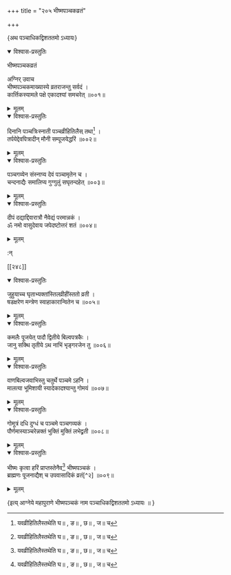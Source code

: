 +++
title = "२०५ भीष्मपञ्चकव्रतं"

+++

\{अथ पञ्चाधिकद्विशततमो ऽध्यायः\}


<details open><summary>विश्वास-प्रस्तुतिः</summary>

भीष्मपञ्चकव्रतं  
    
अग्निर् उवाच  
भीष्मपञ्चकमाख्यास्ये व्रतराजन्तु सर्वदं ।  
कार्त्तिकस्यामले पक्षे एकादश्यां समचरेत् ॥००१॥
</details>

<details><summary>मूलम्</summary>

भीष्मपञ्चकव्रतं  
    
अग्निर् उवाच  
भीष्मपञ्चकमाख्यास्ये व्रतराजन्तु सर्वदं ।  
कार्त्तिकस्यामले पक्षे एकादश्यां समचरेत् ॥००१॥
</details>  

<details open><summary>विश्वास-प्रस्तुतिः</summary>

दिनानि पञ्चत्रिःस्नाती पञ्चव्रीहितिलैस् तथा[^१] ।  
तर्पयेद्देवपित्रादीन् मौनी सम्पूजयेद्धरिं ॥००२॥
</details>

<details><summary>मूलम्</summary>

दिनानि पञ्चत्रिःस्नाती पञ्चव्रीहितिलैस् तथा[^१] ।  
तर्पयेद्देवपित्रादीन् मौनी सम्पूजयेद्धरिं ॥००२॥
</details>  

<details open><summary>विश्वास-प्रस्तुतिः</summary>

पञ्चगव्येन संस्नाप्य देवं पञ्चामृतेन च ।  
चन्दनाद्यैः समालिप्य गुग्गुलुं सघृतन्दहेत् ॥००३॥
</details>

<details><summary>मूलम्</summary>

पञ्चगव्येन संस्नाप्य देवं पञ्चामृतेन च ।  
चन्दनाद्यैः समालिप्य गुग्गुलुं सघृतन्दहेत् ॥००३॥
</details>  

<details open><summary>विश्वास-प्रस्तुतिः</summary>

दीपं दद्याद्दिवारात्रौ नैवेद्यं परमान्नकं   ।  
ॐ नमो वासुदेवाय जपेदष्टोत्तरं शतं ॥००४॥
</details>

<details><summary>मूलम्</summary>

दीपं दद्याद्दिवारात्रौ नैवेद्यं परमान्नकं   ।  
ॐ नमो वासुदेवाय जपेदष्टोत्तरं शतं ॥००४॥
</details>  
    
:न्  
    
[^१]: यवव्रीहितिलैस्तथेति घ॥ , ङ॥ , छ॥ , ज॥ च  

[[२४८]]
    

<details open><summary>विश्वास-प्रस्तुतिः</summary>

जुहुयाच्च घृताभ्यक्तांस्तिलव्रीहींस्ततो व्रती ।  
षडक्षरेण मन्त्रेण स्वाहाकारान्वितेन च ॥००५॥
</details>

<details><summary>मूलम्</summary>

जुहुयाच्च घृताभ्यक्तांस्तिलव्रीहींस्ततो व्रती ।  
षडक्षरेण मन्त्रेण स्वाहाकारान्वितेन च ॥००५॥
</details>  

<details open><summary>विश्वास-प्रस्तुतिः</summary>

कमलैः पूजयेत् पादौ द्वितीये बिल्वपत्रकैः ।  
जानु सक्थि तृतीये ऽथ नाभिं भृङ्गरजेन तु ॥००६॥
</details>

<details><summary>मूलम्</summary>

कमलैः पूजयेत् पादौ द्वितीये बिल्वपत्रकैः ।  
जानु सक्थि तृतीये ऽथ नाभिं भृङ्गरजेन तु ॥००६॥
</details>  

<details open><summary>विश्वास-प्रस्तुतिः</summary>

वाणबिल्वजवाभिस्तु चतुर्थे पञ्चमे ऽहनि ।  
मालत्या भूमिशायी स्यादेकादश्यान्तु गोमयं   ॥००७॥
</details>

<details><summary>मूलम्</summary>

वाणबिल्वजवाभिस्तु चतुर्थे पञ्चमे ऽहनि ।  
मालत्या भूमिशायी स्यादेकादश्यान्तु गोमयं   ॥००७॥
</details>  

<details open><summary>विश्वास-प्रस्तुतिः</summary>

गोमूत्रं दधि दुग्धं च पञ्चमे पञ्चगव्यकं   ।  
पौर्णमास्याञ्चरेन्नक्तं भुक्तिं मुक्तिं लभेद्व्रती   ॥००८॥
</details>

<details><summary>मूलम्</summary>

गोमूत्रं दधि दुग्धं च पञ्चमे पञ्चगव्यकं   ।  
पौर्णमास्याञ्चरेन्नक्तं भुक्तिं मुक्तिं लभेद्व्रती   ॥००८॥
</details>  

<details open><summary>विश्वास-प्रस्तुतिः</summary>

भीष्मः कृत्वा हरिं प्राप्तस्तेनैव[^१] भीष्मपञ्चकं   ।  
ब्राह्मणः पूजनाद्यैश् च उपवासादिकं व्रतं[^२]   ॥००९॥
</details>

<details><summary>मूलम्</summary>

भीष्मः कृत्वा हरिं प्राप्तस्तेनैव[^१] भीष्मपञ्चकं   ।  
ब्राह्मणः पूजनाद्यैश् च उपवासादिकं व्रतं[^२]   ॥००९॥
</details>  
    
\{इत्य् आग्नेये महापुराणे भीष्मपञ्चकं नाम पञ्चाधिकद्विशततमो ऽध्यायः ॥  }
    